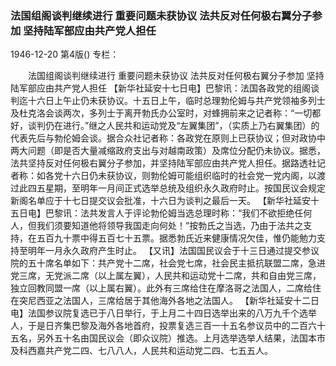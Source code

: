 ### 法国组阁谈判继续进行  重要问题未获协议  法共反对任何极右翼分子参加  坚持陆军部应由共产党人担任

1946-12-20
第4版()
专栏：

　　法国组阁谈判继续进行
    重要问题未获协议
    法共反对任何极右翼分子参加
    坚持陆军部应由共产党人担任
    【新华社延安十七日电】巴黎讯：法国各政党的组阁谈判迄十六日上午止仍未获协议。十五日上午，临时总理勃伦姆与共产党领袖多列士及杜克洛会谈两次，多列士于离开勃氏办公室时，对蜂拥前来之记者称：“一切都好，谈判仍在进行。”继之人民共和运动党及“左翼集团”，（实质上乃右翼集团）的代表先后与勃伦姆会谈。据合众社记者称：各政党在原则上已获协议；但对政协中两大问题（即是否大量减缩政府支出与对越南政策）及席位分配仍未协议。据悉，法共坚持反对任何极右翼分子参加，并坚持陆军部应由共产党人担任。据路透社记者称：如各党十六日仍未获协议，则勃伦姆可能组织临时的社会党一党内阁，以渡过此四五星期，至明年一月间正式选举总统及组织永久政府时止。按国民议会规定新阁名单应于十七日提交议会批准，十六日为谈判之最后一天。
    【新华社延安十五日电】巴黎讯：法共发言人于评论勃伦姆当选总理时称：“我们不欲拒绝任何人，但我们须要知道他将领导我国走向何处！”按勃氏之当选，乃由于法共之支持，在五百九十票中得五百七十五票。据悉勃氏近来健康情况欠佳，惟仍能勉力支持至明年一月永久政府产生时止。
    【又讯】法国国民议会于十三日通过提交参议院的五十席名单如下：共产党十二席，社会党七席，社会民主抵抗联盟二席，急进党三席，无党派二席（以上属左翼），人民共和运动党十二席，共和自由党三席，独立回教同盟一席（以上属右翼）。此外有三席给住在摩洛哥之法国人，二席给住在突尼西亚之法国人，三席给居于其他海外各地之法国人。
    【新华社延安十二日电】法国参议院复选已于八日举行，于上月二十四日选举出来的八万九千个选举人，于是日齐集巴黎及海外各地首府，投票复选三百一十五名参议员中的二百六十五名，另外五十名由国民议会（即众议院）推选。上月选举选举人结果，法国本市及科西嘉共产党二四、七八八人，人民共和运动党二四、七五五人。
